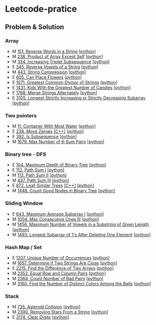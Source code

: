 # Leetcode-pratice

## Problem & Solution

### Array
- M [151. Reverse Words in a String](https://leetcode.com/problems/reverse-words-in-a-string/) [[python]](https://github.com/andrew76214/Leetcode-pratice/blob/main/solution/0151.py)
- M [238. Product of Array Except Self](https://leetcode.com/problems/product-of-array-except-self/) [[python]](https://github.com/andrew76214/Leetcode-pratice/blob/main/solution/0238.py)
- M [334. Increasing Triplet Subsequence](https://leetcode.com/problems/increasing-triplet-subsequence/) [[python]](https://github.com/andrew76214/Leetcode-pratice/blob/main/solution/0334.py)
- E [345. Reverse Vowels of a String](https://leetcode.com/problems/reverse-vowels-of-a-string/) [[python]](https://github.com/andrew76214/Leetcode-pratice/blob/main/solution/0345.py)
- M [443. String Compression](https://leetcode.com/problems/string-compression/) [[python]](https://github.com/andrew76214/Leetcode-pratice/blob/main/solution/0443.py)
- E [605. Can Place Flowers](https://leetcode.com/problems/can-place-flowers/) [[python]](https://github.com/andrew76214/Leetcode-pratice/blob/main/solution/0605.py)
- E [1071. Greatest Common Divisor of Strings](https://leetcode.com/problems/greatest-common-divisor-of-strings/) [[python]](https://github.com/andrew76214/Leetcode-pratice/blob/main/solution/1071.py)
- E [1431. Kids With the Greatest Number of Candies](https://leetcode.com/problems/kids-with-the-greatest-number-of-candies/) [[python]](https://github.com/andrew76214/Leetcode-pratice/blob/main/solution/1431.py)
- E [1768. Merge Strings Alternately](https://leetcode.com/problems/merge-strings-alternately/) [[python]](https://github.com/andrew76214/Leetcode-pratice/blob/main/solution/1768.py)
- E [3105. Longest Strictly Increasing or Strictly Decreasing Subarray](https://leetcode.com/problems/longest-strictly-increasing-or-strictly-decreasing-subarray/) [[python]](https://github.com/andrew76214/Leetcode-pratice/blob/main/solution/3105.py)

### Two pointers
- M [11. Container With Most Water](https://leetcode.com/problems/container-with-most-water/) [[python]](https://github.com/andrew76214/Leetcode-pratice/blob/main/solution/0011.py)
- E [238. Move Zeroes](https://leetcode.com/problems/move-zeroes/) [[C++]](https://github.com/andrew76214/Leetcode-pratice/blob/main/solution/0238.cpp) [[python]](https://github.com/andrew76214/Leetcode-pratice/blob/main/solution/0283.py)
- E [392. Is Subsequence](https://leetcode.com/problems/is-subsequence/) [[python]](https://github.com/andrew76214/Leetcode-pratice/blob/main/solution/0392.py)
- M [1679. Max Number of K-Sum Pairs](https://leetcode.com/problems/max-number-of-k-sum-pairs/) [[python]](https://github.com/andrew76214/Leetcode-pratice/blob/main/solution/1679.py)

### Binary tree - DFS
- E [104. Maximum Depth of Binary Tree](https://leetcode.com/problems/maximum-depth-of-binary-tree/) [[python]](https://github.com/andrew76214/Leetcode-pratice/blob/main/solution/0104.py)
- E [112. Path Sum I](https://leetcode.com/problems/path-sum/) [[python]](https://github.com/andrew76214/Leetcode-pratice/blob/main/solution/0112.py)
- M [113. Path Sum II](https://leetcode.com/problems/path-sum-ii/) [[python]](https://github.com/andrew76214/Leetcode-pratice/blob/main/solution/0113.py)
- M [437. Path Sum III](https://leetcode.com/problems/path-sum-iii/) [[python]](https://github.com/andrew76214/Leetcode-pratice/blob/main/solution/0437.py)
- E [872. Leaf-Similar Trees](https://leetcode.com/problems/leaf-similar-trees/) [[C++]](https://github.com/andrew76214/Leetcode-pratice/blob/main/solution/0872.cpp) [[python]](https://github.com/andrew76214/Leetcode-pratice/blob/main/solution/0872.py)
- M [1448. Count Good Nodes in Binary Tree](https://leetcode.com/problems/count-good-nodes-in-binary-tree/) [[python]](https://github.com/andrew76214/Leetcode-pratice/blob/main/solution/1448.py)

### Sliding Window
- E [643. Maximum Average Subarray I](https://leetcode.com/problems/maximum-average-subarray-i/) [[python]](https://github.com/andrew76214/Leetcode-pratice/blob/main/solution/0643.py)
- M [1004. Max Consecutive Ones III](https://leetcode.com/problems/max-consecutive-ones-iii/) [[python]](https://github.com/andrew76214/Leetcode-pratice/blob/main/solution/1004.py)
- M [1456. Maximum Number of Vowels in a Substring of Given Length](https://leetcode.com/problems/maximum-number-of-vowels-in-a-substring-of-given-length/) [[python]](https://github.com/andrew76214/Leetcode-pratice/blob/main/solution/1456.py)
- M [1493. Longest Subarray of 1's After Deleting One Element](https://leetcode.com/problems/longest-subarray-of-1s-after-deleting-one-element/) [[python]](https://github.com/andrew76214/Leetcode-pratice/blob/main/solution/1493.py)

### Hash Map / Set
- E [1207. Unique Number of Occurrences](https://leetcode.com/problems/unique-number-of-occurrences/) [[python]](https://github.com/andrew76214/Leetcode-pratice/blob/main/solution/1207.py)
- M [1657. Determine if Two Strings Are Close](https://leetcode.com/problems/determine-if-two-strings-are-close/) [[python]](https://github.com/andrew76214/Leetcode-pratice/blob/main/solution/1675.py)
- E [2215. Find the Difference of Two Arrays](https://leetcode.com/problems/find-the-difference-of-two-arrays/) [[python]](https://github.com/andrew76214/Leetcode-pratice/blob/main/solution/2215.py)
- M [2352. Equal Row and Column Pairs](https://leetcode.com/problems/equal-row-and-column-pairs/) [[python]](https://github.com/andrew76214/Leetcode-pratice/blob/main/solution/2352.py)
- M [2364. Count Number of Bad Pairs](https://leetcode.com/problems/count-number-of-bad-pairs/) [[python]](https://github.com/andrew76214/Leetcode-pratice/blob/main/solution/2364.py)
- M [3160. Find the Number of Distinct Colors Among the Balls](https://leetcode.com/problems/find-the-number-of-distinct-colors-among-the-balls/) [[python]](https://github.com/andrew76214/Leetcode-pratice/blob/main/solution/3160.py)

### Stack
- M [735. Asteroid Collision](https://leetcode.com/problems/asteroid-collision/) [[python]](https://github.com/andrew76214/Leetcode-pratice/blob/main/solution/0735.py)
- M [2390. Removing Stars From a String](https://leetcode.com/problems/removing-stars-from-a-string/) [[python]](https://github.com/andrew76214/Leetcode-pratice/blob/main/solution/2390.py)
- E [3174. Clear Digits](https://leetcode.com/problems/clear-digits/) [[python]](https://github.com/andrew76214/Leetcode-pratice/blob/main/solution/3174.py)
